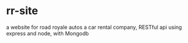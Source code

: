 # rr-site
a website for road royale autos a car rental company, RESTful api using express and node, with Mongodb
